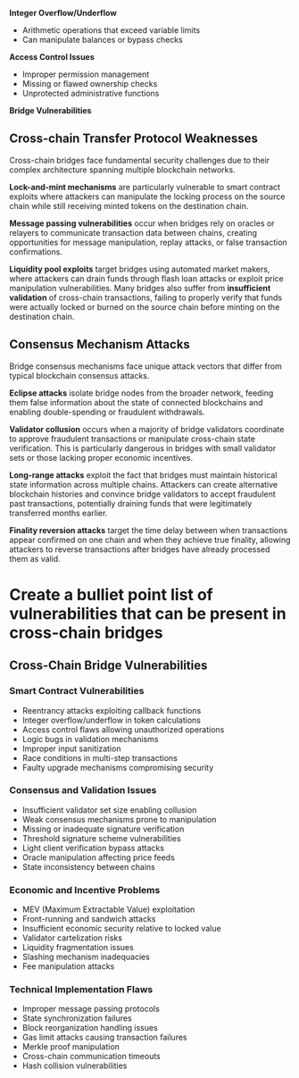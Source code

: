 **Integer Overflow/Underflow**
- Arithmetic operations that exceed variable limits
- Can manipulate balances or bypass checks

**Access Control Issues**
- Improper permission management
- Missing or flawed ownership checks
- Unprotected administrative functions

**Bridge Vulnerabilities**

## Cross-chain Transfer Protocol Weaknesses

Cross-chain bridges face fundamental security challenges due to their complex architecture spanning multiple blockchain networks.

**Lock-and-mint mechanisms** are particularly vulnerable to smart contract exploits where attackers can manipulate the locking process on the source chain while still receiving minted tokens on the destination chain.

**Message passing vulnerabilities** occur when bridges rely on oracles or relayers to communicate transaction data between chains, creating opportunities for message manipulation, replay attacks, or false transaction confirmations.

**Liquidity pool exploits** target bridges using automated market makers, where attackers can drain funds through flash loan attacks or exploit price manipulation vulnerabilities. Many bridges also suffer from **insufficient validation** of cross-chain transactions, failing to properly verify that funds were actually locked or burned on the source chain before minting on the destination chain.

## Consensus Mechanism Attacks

Bridge consensus mechanisms face unique attack vectors that differ from typical blockchain consensus attacks.

**Eclipse attacks** isolate bridge nodes from the broader network, feeding them false information about the state of connected blockchains and enabling double-spending or fraudulent withdrawals.

**Validator collusion** occurs when a majority of bridge validators coordinate to approve fraudulent transactions or manipulate cross-chain state verification. This is particularly dangerous in bridges with small validator sets or those lacking proper economic incentives.

**Long-range attacks** exploit the fact that bridges must maintain historical state information across multiple chains. Attackers can create alternative blockchain histories and convince bridge validators to accept fraudulent past transactions, potentially draining funds that were legitimately transferred months earlier.

**Finality reversion attacks** target the time delay between when transactions appear confirmed on one chain and when they achieve true finality, allowing attackers to reverse transactions after bridges have already processed them as valid.

# Create a bulliet point list of vulnerabilities that can be present in cross-chain bridges

## Cross-Chain Bridge Vulnerabilities

### Smart Contract Vulnerabilities
- Reentrancy attacks exploiting callback functions
- Integer overflow/underflow in token calculations
- Access control flaws allowing unauthorized operations
- Logic bugs in validation mechanisms
- Improper input sanitization
- Race conditions in multi-step transactions
- Faulty upgrade mechanisms compromising security

### Consensus and Validation Issues
- Insufficient validator set size enabling collusion
- Weak consensus mechanisms prone to manipulation
- Missing or inadequate signature verification
- Threshold signature scheme vulnerabilities
- Light client verification bypass attacks
- Oracle manipulation affecting price feeds
- State inconsistency between chains

### Economic and Incentive Problems
- MEV (Maximum Extractable Value) exploitation
- Front-running and sandwich attacks
- Insufficient economic security relative to locked value
- Validator cartelization risks
- Liquidity fragmentation issues
- Slashing mechanism inadequacies
- Fee manipulation attacks

### Technical Implementation Flaws
- Improper message passing protocols
- State synchronization failures
- Block reorganization handling issues
- Gas limit attacks causing transaction failures
- Merkle proof manipulation
- Cross-chain communication timeouts
- Hash collision vulnerabilities
